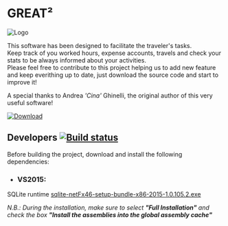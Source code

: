 # **GREAT²** 

![Logo](https://raw.github.com/bacca87/great2/master/Great/Images/Logos/Great2Logo.png)

This software has been designed to facilitate the traveler's tasks.  
Keep track of you worked hours, expense accounts, travels and check your stats to be always informed about your activities.  
Please feel free to contribute to this project helping us to add new feature and keep everithing up to date, just download the source code and start to improve it!

A special thanks to Andrea _'Cina'_ Ghinelli, the original author of this very useful software!

[![Download](https://img.shields.io/badge/Download-Latest-green)](https://github.com/bacca87/great2/releases/latest)

## Developers [![Build status](https://ci.appveyor.com/api/projects/status/github/bacca87/great2?branch=master&svg=true)](https://ci.appveyor.com/project/bacca87/great2/branch/master)

Before building the project, download and install the following dependencies:

- ### VS2015:
SQLite runtime [sqlite-netFx46-setup-bundle-x86-2015-1.0.105.2.exe](http://system.data.sqlite.org/downloads/1.0.105.2/sqlite-netFx46-setup-bundle-x86-2015-1.0.105.2.exe)

_N.B.: During the installation, make sure to select  **"Full Installation"** and check the box **"Install the assemblies into the global assembly cache"**_